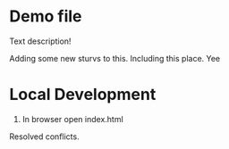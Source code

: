 # Demo file

Text description!

Adding some new sturvs to this.
Including this place.
Yee

# Local Development


1. In browser open index.html

  Resolved conflicts.
